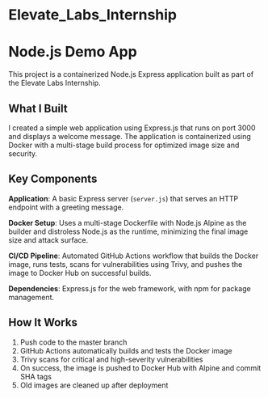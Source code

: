 # Elevate_Labs_Internship
# Node.js Demo App

This project is a containerized Node.js Express application built as part of the Elevate Labs Internship.

## What I Built

I created a simple web application using Express.js that runs on port 3000 and displays a welcome message. The application is containerized using Docker with a multi-stage build process for optimized image size and security.

## Key Components

**Application**: A basic Express server (`server.js`) that serves an HTTP endpoint with a greeting message.

**Docker Setup**: Uses a multi-stage Dockerfile with Node.js Alpine as the builder and distroless Node.js as the runtime, minimizing the final image size and attack surface.

**CI/CD Pipeline**: Automated GitHub Actions workflow that builds the Docker image, runs tests, scans for vulnerabilities using Trivy, and pushes the image to Docker Hub on successful builds.

**Dependencies**: Express.js for the web framework, with npm for package management.

## How It Works

1. Push code to the master branch
2. GitHub Actions automatically builds and tests the Docker image
3. Trivy scans for critical and high-severity vulnerabilities
4. On success, the image is pushed to Docker Hub with Alpine and commit SHA tags
5. Old images are cleaned up after deployment
